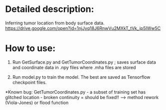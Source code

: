 # Detailed description: 
Inferring tumor location from body surface data.  https://drive.google.com/open?id=1njJyq18J6RnwVu2MXkT_tVk_jp5IWw5C

# How to use:
1. Run GetSurface.py and GetTumorCoordinates.py ; 
saves surface data and coordinate data in .npy files where .mha files are stored

2. Run model.py to train the model. The best are saved as Tensorflow checkpoint files.



*Known bug: GetTumorCoordinates.py - a subset of training set has glitched location - broken continuity = should be fixed!! --> method rework (Viola-Jones) or flood function
